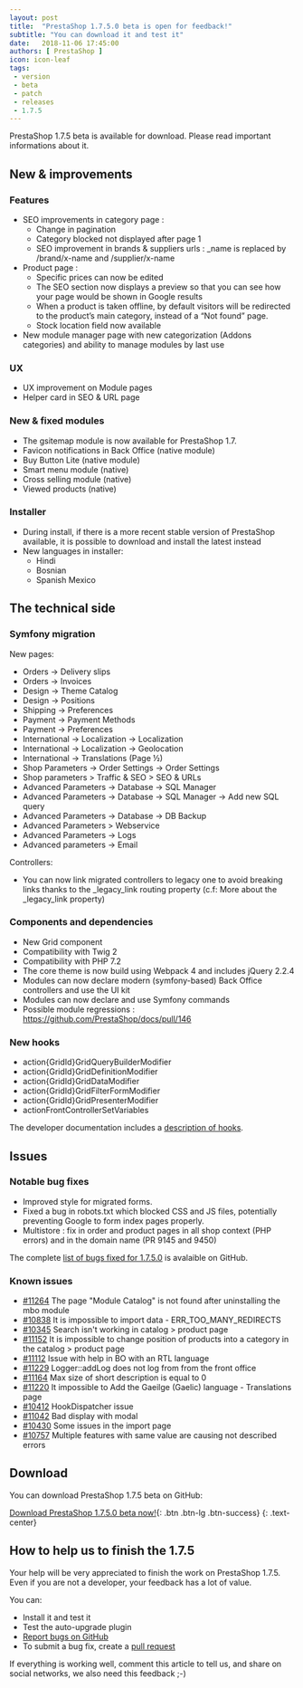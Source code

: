 ```yaml
---
layout: post
title:  "PrestaShop 1.7.5.0 beta is open for feedback!"
subtitle: "You can download it and test it"
date:   2018-11-06 17:45:00
authors: [ PrestaShop ]
icon: icon-leaf
tags:
 - version
 - beta
 - patch
 - releases
 - 1.7.5
---
```


PrestaShop 1.7.5 beta is available for download. Please read important informations about it.

## New & improvements

### Features

- SEO improvements in category page :
  - Change in pagination
  - Category blocked not displayed after page 1
  - SEO improvement in brands & suppliers urls : _name is replaced by /brand/x-name and /supplier/x-name 
- Product page :
  - Specific prices can now be edited
  - The SEO section now displays a preview so that you can see how your page would be shown in Google results
  - When a product is taken offline, by default visitors will be redirected to the product’s main category, instead of a “Not found” page.
  - Stock location field now available
- New module manager page with new categorization (Addons categories) and ability to manage modules by last use


### UX

- UX improvement on Module pages
- Helper card in SEO & URL page

### New & fixed modules

- The gsitemap module is now available for PrestaShop 1.7.
- Favicon notifications in Back Office (native module)
- Buy Button Lite (native module)
- Smart menu module (native)
- Cross selling module (native)
- Viewed products (native)


### Installer

- During install, if there is a more recent stable version of PrestaShop available, it is possible to download and install the latest instead
- New languages in installer:
  - Hindi
  - Bosnian
  - Spanish Mexico
 

## The technical side

### Symfony migration

New pages:
- Orders -> Delivery slips
- Orders -> Invoices
- Design -> Theme Catalog
- Design -> Positions
- Shipping -> Preferences
- Payment -> Payment Methods
- Payment -> Preferences
- International -> Localization -> Localization
- International -> Localization -> Geolocation
- International -> Translations (Page ½)
- Shop Parameters -> Order Settings -> Order Settings
- Shop parameters > Traffic & SEO > SEO & URLs
- Advanced Parameters -> Database -> SQL Manager
- Advanced Parameters -> Database -> SQL Manager -> Add new SQL query
- Advanced Parameters -> Database -> DB Backup
- Advanced Parameters > Webservice
- Advanced Parameters -> Logs
- Advanced parameters -> Email

Controllers:
- You can now link migrated controllers to legacy one to avoid breaking links thanks to the _legacy_link routing property (c.f: More about the _legacy_link property)

### Components and dependencies

- New Grid component
- Compatibility with Twig 2
- Compatibility with PHP 7.2
- The core theme is now build using Webpack 4 and includes jQuery 2.2.4
- Modules can now declare modern (symfony-based) Back Office controllers and use the UI kit
- Modules can now declare and use Symfony commands
- Possible module regressions : https://github.com/PrestaShop/docs/pull/146


### New hooks

- action{GridId}GridQueryBuilderModifier
- action{GridId}GridDefinitionModifier
- action{GridId}GridDataModifier
- action{GridId}GridFilterFormModifier
- action{GridId}GridPresenterModifier
- actionFrontControllerSetVariables

The developer documentation includes a [description of hooks](https://devdocs.prestashop.com/1.7/modules/concepts/hooks/list-of-hooks/).

## Issues

### Notable bug fixes

- Improved style for migrated forms.
- Fixed a bug in robots.txt which blocked CSS and JS files, potentially preventing Google to form index pages properly.
- Multistore : fix in order and product pages in all shop context (PHP errors) and in the domain name (PR 9145 and 9450)

The complete [list of bugs fixed for 1.7.5.0](https://github.com/PrestaShop/PrestaShop/issues?utf8=%E2%9C%93&q=is%3Aissue+milestone%3A1.7.5.0+label%3Afixed) is avalaible on GitHub.

### Known issues

- [#11264](https://github.com/PrestaShop/PrestaShop/issues/11264) The page "Module Catalog" is not found after uninstalling the mbo module
- [#10838](https://github.com/PrestaShop/PrestaShop/issues/10838) It is impossible to import data - ERR_TOO_MANY_REDIRECTS
- [#10345](https://github.com/PrestaShop/PrestaShop/issues/10345) Search isn't working in catalog > product page
- [#11152](https://github.com/PrestaShop/PrestaShop/issues/11152) It is impossible to change position of products into a category in the catalog > product page
- [#11112](https://github.com/PrestaShop/PrestaShop/issues/11112) Issue with help in BO with an RTL language
- [#11229](https://github.com/PrestaShop/PrestaShop/issues/11229) Logger::addLog does not log from from the front office
- [#11164](https://github.com/PrestaShop/PrestaShop/issues/11164) Max size of short description is equal to 0
- [#11220](https://github.com/PrestaShop/PrestaShop/issues/11220) It impossible to Add the Gaeilge (Gaelic) language - Translations page
- [#10412](https://github.com/PrestaShop/PrestaShop/issues/10412) HookDispatcher issue
- [#11042](https://github.com/PrestaShop/PrestaShop/issues/11042) Bad display with modal
- [#10430](https://github.com/PrestaShop/PrestaShop/issues/10430) Some issues in the import page
- [#10757](https://github.com/PrestaShop/PrestaShop/issues/10757) Multiple features with same value are causing not described errors

## Download

You can download PrestaShop 1.7.5 beta on GitHub:  

[Download PrestaShop 1.7.5.0 beta now!](https://github.com/PrestaShop/PrestaShop/releases){: .btn .btn-lg .btn-success}
{: .text-center}

## How to help us to finish the 1.7.5

Your help will be very appreciated to finish the work on PrestaShop 1.7.5. Even if you are not a developer, your feedback has a lot of value.

You can:
 - Install it and test it
 - Test the auto-upgrade plugin
 - [Report bugs on GitHub](https://github.com/PrestaShop/PrestaShop/issues)
 - To submit a bug fix, create a [pull request](https://github.com/PrestaShop/PrestaShop/compare)
 
 If everything is working well, comment this article to tell us, and share on social networks, we also need this feedback ;-)
